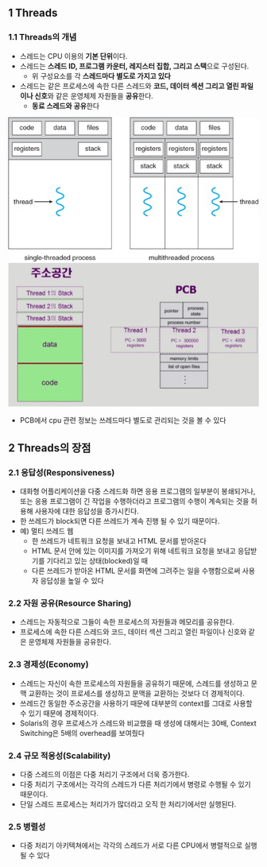 ## 1 Threads

### 1.1 Threads의 개념

- 스레드는 CPU 이용의 **기본 단위**이다.
- 스레드는 **스레드 ID, 프로그램 카운터, 레지스터 집합, 그리고 스택**으로 구성된다.
	- 위 구성요소를 각 **스레드마다 별도로 가지고 있다**
- 스레드는 같은 프로세스에 속한 다른 스레드와 **코드, 데이터 섹션 그리고 열린 파일이나 신호**와 같은 운영체제 자원들을 **공유**한다.
	- **동료 스레드와 공유**한다

![단일 및 다중 스레드 프로세스](./images/Thread.jpg)
![주소공간 PCB](./images/image-20210415183715975.png)

- PCB에서 cpu 관련 정보는 쓰레드마다 별도로 관리되는 것을 볼 수 있다

## 2 Threads의 장점

### 2.1 응답성(Responsiveness)

- 대화형 어플리케이션을 다중 스레드화 하면 응용 프로그램의 일부분이 봉쇄되거나, 또는 응용 프로그램이 긴 작업을 수행하더라고 프로그램의 수행이 계속되는 것을 허용해 사용자에 대한 응답성을 증가시킨다.
- 한 쓰레드가 block되면 다른 쓰레드가 계속 진행 될 수 있기 때문이다.
- 예) 멀티 쓰레드 웹
	- 한 쓰레드가 네트워크 요청을 보내고 HTML 문서를 받아온다
	- HTML 문서 안에 있는 이미지를 가져오기 위해 네트워크 요청을 보내고 응답받기를 기다리고 있는 상태(blocked)일 때
	- 다른 쓰레드가 받아온 HTML 문서를 화면에 그려주는 일을 수행함으로써 사용자 응답성을 높일 수 있다

### 2.2 자원 공유(Resource Sharing)

- 스레드는 자동적으로 그들이 속한 프로세스의 자원들과 메모리를 공유한다.
- 프로세스에 속한 다른 스레드와 코드, 데이터 섹션 그리고 열린 파일이나 신호와 같은 운영체제 자원들을 공유한다.

### 2.3 경제성(Economy)

- 스레드는 자신이 속한 프로세스의 자원들을 공유하기 때문에, 스레드를 생성하고 문맥 교환하는 것이 프로세스를 생성하고 문맥을 교환하는 것보다 더 경제적이다.
- 쓰레드간 동일한 주소공간을 사용하기 때문에 대부분의 context를 그대로 사용할 수 있기 때문에 경제적이다.
- Solaris의 경우 프로세스가 스레드와 비교했을 때 생성에 대해서는 30배, Context Switching은 5배의 overhead를 보여줬다

### 2.4 규모 적응성(Scalability)

- 다중 스레드의 이점은 다중 처리기 구조에서 더욱 증가한다.
- 다중 처리기 구조에서는 각각의 스레드가 다른 처리기에서 병령로 수행될 수 있기 때문이다.
- 단일 스레드 프로세스는 처리가가 많더라고 오직 한 처리기에서만 실행된다.

### 2.5 병렬성

- 다중 처리기 아키텍쳐에서는 각각의 스레드가 서로 다른 CPU에서 병렬적으로 실행될 수 있다